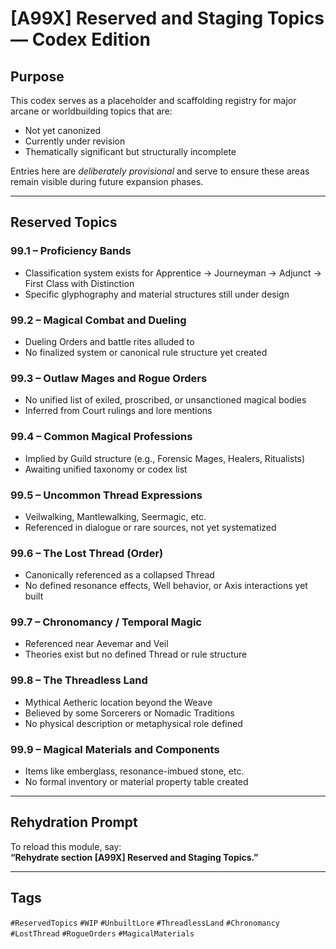 # [A99X] Reserved and Staging Topics — Codex Edition

## Purpose

This codex serves as a placeholder and scaffolding registry for major arcane or worldbuilding topics that are:

- Not yet canonized
- Currently under revision
- Thematically significant but structurally incomplete

Entries here are *deliberately provisional* and serve to ensure these areas remain visible during future expansion phases.

---

## Reserved Topics

### 99.1 – Proficiency Bands
- Classification system exists for Apprentice → Journeyman → Adjunct → First Class with Distinction
- Specific glyphography and material structures still under design

### 99.2 – Magical Combat and Dueling
- Dueling Orders and battle rites alluded to
- No finalized system or canonical rule structure yet created

### 99.3 – Outlaw Mages and Rogue Orders
- No unified list of exiled, proscribed, or unsanctioned magical bodies
- Inferred from Court rulings and lore mentions

### 99.4 – Common Magical Professions
- Implied by Guild structure (e.g., Forensic Mages, Healers, Ritualists)
- Awaiting unified taxonomy or codex list

### 99.5 – Uncommon Thread Expressions
- Veilwalking, Mantlewalking, Seermagic, etc.
- Referenced in dialogue or rare sources, not yet systematized

### 99.6 – The Lost Thread (Order)
- Canonically referenced as a collapsed Thread
- No defined resonance effects, Well behavior, or Axis interactions yet built

### 99.7 – Chronomancy / Temporal Magic
- Referenced near Aevemar and Veil
- Theories exist but no defined Thread or rule structure

### 99.8 – The Threadless Land
- Mythical Aetheric location beyond the Weave
- Believed by some Sorcerers or Nomadic Traditions
- No physical description or metaphysical role defined

### 99.9 – Magical Materials and Components
- Items like emberglass, resonance-imbued stone, etc.
- No formal inventory or material property table created

---

## Rehydration Prompt

To reload this module, say:  
**“Rehydrate section [A99X] Reserved and Staging Topics.”**

---

## Tags  
`#ReservedTopics` `#WIP` `#UnbuiltLore` `#ThreadlessLand` `#Chronomancy` `#LostThread` `#RogueOrders` `#MagicalMaterials`